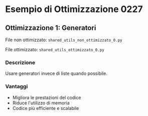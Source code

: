 # Esempio di Ottimizzazione 0227

## Ottimizzazione 1: Generatori

File non ottimizzato: `shared_utils_non_ottimizzato_0.py`

File ottimizzato: `shared_utils_ottimizzato_0.py`

### Descrizione

Usare generatori invece di liste quando possibile.

### Vantaggi

- Migliora le prestazioni del codice
- Riduce l'utilizzo di memoria
- Codice più efficiente e scalabile

